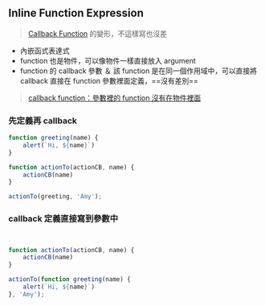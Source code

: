 ## Inline Function Expression
>[Callback Function](Callback%20Function.md) 的變形，不這樣寫也沒差

- 內嵌函式表達式
- function 也是物件，可以像物件一樣直接放入 argument
- function 的 callback 參數 ＆ 該 function 是在同一個作用域中，可以直接將 callback 直接在 function 參數裡面定義，==沒有差別==

>[callback function：參數裡的 function 沒有在物件裡面](callback%20function：參數裡的%20function%20沒有在物件裡面.md)

### 先定義再 callback
```js
function greeting(name) {
	alert(`Hi, ${name}`)
}

function actionTo(actionCB, name) {
	actionCB(name)
}

actionTo(greeting, 'Amy');
```
### callback 定義直接寫到參數中
```js


function actionTo(actionCB, name) {
	actionCB(name)
}

actionTo(function greeting(name) {
	alert(`Hi, ${name}`)
}, 'Amy');
```